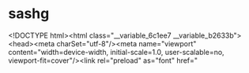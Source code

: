 # sashg
&lt;!DOCTYPE html>&lt;html class="__variable_6c1ee7 __variable_b2633b">&lt;head>&lt;meta charSet="utf-8"/>&lt;meta name="viewport" content="width=device-width, initial-scale=1.0, user-scalable=no, viewport-fit=cover"/>&lt;link rel="preload" as="font" href="
